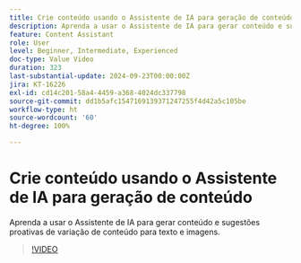 ```yaml
---
title: Crie conteúdo usando o Assistente de IA para geração de conteúdo
description: Aprenda a usar o Assistente de IA para gerar conteúdo e sugestões proativas de variação de conteúdo para texto e imagens.
feature: Content Assistant
role: User
level: Beginner, Intermediate, Experienced
doc-type: Value Video
duration: 323
last-substantial-update: 2024-09-23T00:00:00Z
jira: KT-16226
exl-id: cd14c201-58a4-4459-a368-4024dc337798
source-git-commit: dd1b5afc1547169139371247255f4d42a5c105be
workflow-type: ht
source-wordcount: '60'
ht-degree: 100%

---
```


# Crie conteúdo usando o Assistente de IA para geração de conteúdo

Aprenda a usar o Assistente de IA para gerar conteúdo e sugestões proativas de variação de conteúdo para texto e imagens.

>[!VIDEO](https://video.tv.adobe.com/v/3434635/?learn=on)
